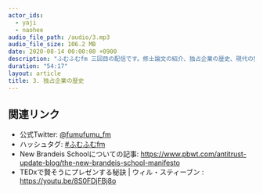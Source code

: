 ```yaml
---
actor_ids:
  - yaji
  - naohee
audio_file_path: /audio/3.mp3
audio_file_size: 106.2 MB
date: 2020-08-14 00:00:00 +0900
description: "ふむふむfm 三回目の配信です。修士論文の紹介、独占企業の歴史、現代の独占などについて話しています"
duration: "54:17"
layout: article
title: 3. 独占企業の歴史
---
```


## 関連リンク

- 公式Twitter: [@fumufumu_fm](https://twitter.com/fumufumu_fm)
- ハッシュタグ: [#ふむふむfm](https://twitter.com/hashtag/ふむふむfm?src=hash)
- New Brandeis Schoolについての記事: https://www.pbwt.com/antitrust-update-blog/the-new-brandeis-school-manifesto
- TEDxで賢そうにプレゼンする秘訣 | ウィル・スティーブン : https://youtu.be/8S0FDjFBj8o